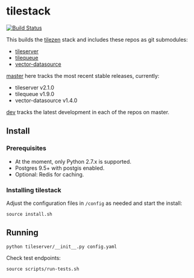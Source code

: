 # tilestack

[![Build Status](https://travis-ci.org/brennv/tilestack.svg?branch=master)](https://travis-ci.org/brennv/tilestack)

This builds the [tilezen](https://github.com/tilezen) stack and includes
these repos as git submodules:

- [tileserver](https://github.com/tilezen/tileserver)
- [tilequeue](https://github.com/tilezen/tilequeue)
- [vector-datasource](https://github.com/tilezen/vector-datasource)

[master]() here tracks the most recent stable releases, currently:

- tileserver v2.1.0
- tilequeue v1.9.0
- vector-datasource v1.4.0

[dev]() tracks the latest development in each of the repos on master.

## Install

### Prerequisites

- At the moment, only Python 2.7.x is supported.
- Postgres 9.5+ with postgis enabled.
- Optional: Redis for caching.

### Installing tilestack

Adjust the configuration files in `/config` as needed and start the install:

```
source install.sh
```

## Running

```
python tileserver/__init__.py config.yaml
```

Check test endpoints:

```
source scripts/run-tests.sh
```
